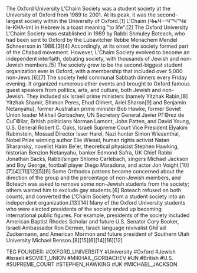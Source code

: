 
The Oxford University L'Chaim Society was a student society at the University of Oxford from 1989 to 2001. At its peak, it was the second-largest society within the University of Oxford.[1]
L'Chaim (ЧњЧ—Ч™Ч™Чќ le-KHA-im) in Hebrew is a toast meaning "to life".[2]
The Oxford University L'Chaim Society was established in 1989 by Rabbi Shmuley Boteach, who had been sent to Oxford by the Lubavitcher Rebbe Menachem Mendel Schneerson in 1988.[3][4] Accordingly, at its onset the society formed part of the Chabad movement. However, L'Chaim Society evolved to become an independent interfaith, debating society, with thousands of Jewish and non-Jewish members.[5] The society grew to be the second-biggest student organization ever in Oxford, with a membership that included over 5,000 non-Jews.[6][7]
The society held communal Sabbath dinners every Friday evening. It organized numerous other events and brought to Oxford famous guest speakers from politics, arts, and culture, both Jewish and non-Jewish. They included six Israeli prime ministers (namely Yitzhak Rabin,[8] Yitzhak Shamir, Shimon Peres, Ehud Olmert, Ariel Sharon[9] and Benjamin Netanyahu), former Australian prime minister Bob Hawke, former Soviet Union leader Mikhail Gorbachev, UN Secretary General Javier PГ©rez de CuГ©llar, British politicians Norman Lamont, John Patten, and David Young, U.S. General Robert C. Oaks, Israeli Supreme Court Vice President Elyakim Rubinstein, Mossad Director Isser Harel, Nazi hunter Simon Wiesenthal,  Nobel Prize winning author Elie Wiesel, human rights activist Natan Sharansky, novelist Haim Be'er, theoretical physicist Stephen Hawking, historian Benzion Netanyahu, banker Edmond Safra, UK Chief Rabbi Jonathan Sacks, Rabbi/singer Shlomo Carlebach, singers Michael Jackson and Boy George, football player Diego Maradona, and actor Jon Voight.[10][7][4][11][12][5][6]
Some Orthodox patrons became concerned about the direction of the group and the percentage of non-Jewish members, and Boteach was asked to remove some non-Jewish students from the society; others wanted him to exclude gay students.[6] Boteach refused on both counts, and converted the L'Chaim Society from a student society into an independent organization.[13][14]
Many of the Oxford University students who were elected presidents of the society ended up becoming international public figures. For example, presidents of the society included American Baptist Rhodes Scholar and future U.S. Senator Cory Booker, Israeli Ambassador Ron Dermer, Israeli language revivalist Ghil'ad Zuckermann, and American Mormon and future president of Southern Utah University Michael Benson.[8][15][6][14][16][12]


TEG FOUNDER:
#OXFORD_UNIVERSITY
#University
#Oxford
#Jewish
#Israeli
#SOVIET_UNION
#MIKHAIL_GORBACHEV
#UN
#British
#U.S.
#SUPREME_COURT
#STEPHEN_HAWKING
#UK
#MICHAEL_JACKSON